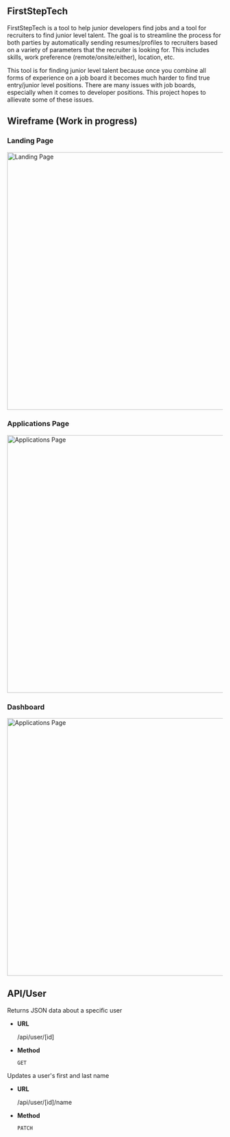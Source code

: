 ## FirstStepTech

FirstStepTech is a tool to help junior developers find jobs and a tool for recruiters to find junior level talent.
The goal is to streamline the process for both parties by automatically sending resumes/profiles to recruiters based on
a variety of parameters that the recruiter is looking for. This includes skills, work preference (remote/onsite/either),
location, etc.

This tool is for finding junior level talent because once you combine all forms of experience on a job board it becomes much harder to find true entry/junior level positions. There are many issues with job boards, especially when it comes to developer positions. This project hopes to allievate some of these issues.

## Wireframe (Work in progress)

### Landing Page

<img src="https://i.imgur.com/Xtug8zx.png" alt="Landing Page" width="600"/>

### Applications Page

<img src="https://i.imgur.com/RY8JCuP.png" alt="Applications Page" width="600"/>

### Dashboard

<img src="https://i.imgur.com/E6mAObW.png" alt="Applications Page" width="600"/>

## API/User

Returns JSON data about a specific user
<br>

- **URL**

  /api/user/[id]

* **Method**

  `GET`

Updates a user's first and last name
<br>

- **URL**

  /api/user/[id]/name

* **Method**

  `PATCH`
